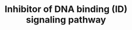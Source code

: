 ---
annotations:
- id: PW:0001372
  parent: regulatory pathway
  type: Pathway Ontology
  value: Inhibitor of DNA binding signaling pathway
authors:
- MaintBot
- AlexanderPico
- Christine Chichester
- Eweitz
description: 'Inhibitor of DNA binding (ID) proteins are members of the helix-loop-helix
  (HLH) family of proteins which lack a DNA binding domain themselves but bind to
  other family members inhibiting their DNA binding capacity. This family of proteins
  is comprised of IDs 1, 2, 3 and 4. They can be stimulated by ligands such as the
  Vascular Endothelial Growth Factor (VEGF), TGF beta and the T cell receptor.  Source:
  NetPath http://www.netpath.org/pathways?path_id=NetPath_5'
last-edited: 2021-05-19
organisms:
- Gallus gallus
redirect_from:
- /index.php/Pathway:WP815
- /instance/WP815
revision: null
schema-jsonld:
- '@context': https://schema.org/
  '@id': https://wikipathways.github.io/pathways/WP815.html
  '@type': Dataset
  creator:
    '@type': Organization
    name: WikiPathways
  description: 'Inhibitor of DNA binding (ID) proteins are members of the helix-loop-helix
    (HLH) family of proteins which lack a DNA binding domain themselves but bind to
    other family members inhibiting their DNA binding capacity. This family of proteins
    is comprised of IDs 1, 2, 3 and 4. They can be stimulated by ligands such as the
    Vascular Endothelial Growth Factor (VEGF), TGF beta and the T cell receptor.  Source:
    NetPath http://www.netpath.org/pathways?path_id=NetPath_5'
  keywords:
  - ACVRL1
  - ATF3
  - BMP2
  - BMP6
  - BMPR2
  - CCNA2
  - CCNE1
  - CD40LG
  - CDK2
  - CTNNB1
  - EGF
  - ELK1
  - ELK3
  - ELK4
  - ERK
  - FLT1
  - Gene Symbol
  - HES1
  - ID1
  - ID2
  - ID3
  - ID4
  - IFI16
  - IGF1
  - IGF1R
  - IRS1
  - KDR
  - LCK
  - MAPK
  - MSC
  - MYF5
  - MYF6
  - MYOD1
  - MYOG
  - NFKB1
  - NGFB
  - PAX2
  - PAX5
  - PAX8
  - PI3K
  - PSMD4
  - RAS
  - RB1
  - RBL1
  - RBL2
  - RELA
  - SMAD1
  - SMAD3
  - SMAD4
  - SMAD5
  - SREBF1
  - TCF12
  - TCF3
  - TCF7L2
  - TCR
  - TERT
  - TGIF1
  - VEGFA
  license: CC0
  name: Inhibitor of DNA binding (ID) signaling pathway
seo: CreativeWork
title: Inhibitor of DNA binding (ID) signaling pathway
wpid: WP815
---